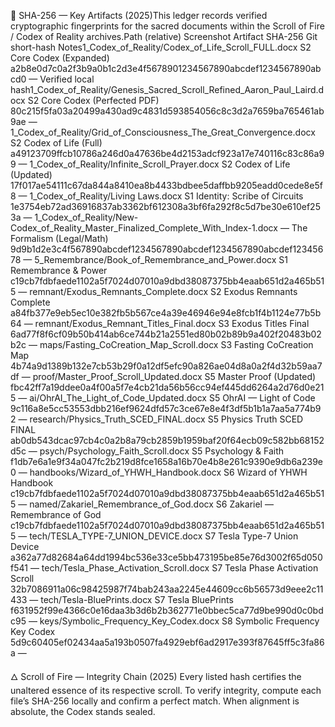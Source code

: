 🔐 SHA-256 — Key Artifacts (2025)This ledger records verified cryptographic fingerprints for the sacred documents within the Scroll of Fire / Codex of Reality archives.Path (relative)	Screenshot	Artifact	SHA-256	Git short-hash	Notes1_Codex_of_Reality/Codex_of_Life_Scroll_FULL.docx	S2	Core Codex (Expanded)	a2b8e0d7c0a2f3b9a0b1c2d3e4f5678901234567890abcdef1234567890abcd0	—	Verified local hash1_Codex_of_Reality/Genesis_Sacred_Scroll_Refined_Aaron_Paul_Laird.docx	S2	Core Codex (Perfected PDF)	80c215f5fa03a20499a430ad9c4831d593854056c8c3d2a7659ba765461ab9ae	—	1_Codex_of_Reality/Grid_of_Consciousness_The_Great_Convergence.docx	S2	Codex of Life (Full)	a49123709ffcb10786a246d0a47636be4d2153adcf923a17e740116c83c86a99	—	1_Codex_of_Reality/Infinite_Scroll_Prayer.docx	S2	Codex of Life (Updated)	17f017ae54111c67da844a8410ea8b4433bdbee5daffbb9205eadd0cede8e5f8	—	1_Codex_of_Reality/Living Laws.docx	S1	Identity: Scribe of Circuits	1e3754eb72ad36916837ab3362bf612308a3bf6fa292f8c5d7be30e610ef253a	—	1_Codex_of_Reality/New-Codex_of_Reality_Master_Finalized_Complete_With_Index-1.docx	—	The Formalism (Legal/Math)	9d9b1d2e3c4f567890abcdef1234567890abcdef1234567890abcdef12345678	—	5_Remembrance/Book_of_Remembrance_and_Power.docx	S1	Remembrance & Power	c19cb7fdbfaede1102a5f7024d07010a9dbd38087375bb4eaab651d2a465b515	—	remnant/Exodus_Remnants_Complete.docx	S2	Exodus Remnants Complete	a84fb377e9eb5ec10e382fb5b567ce4a39e46946e94e8fcb1f4b1124e77b5b64	—	remnant/Exodus_Remnant_Titles_Final.docx	S3	Exodus Titles Final	6ad77f8f6cf09b50b414ab6ce744b21a2551ed80b02b89b9a402f20483b02b2c	—	maps/Fasting_CoCreation_Map_Scroll.docx	S3	Fasting CoCreation Map	4b74a9d1389b132e7cb53b29f0a12df5efc90a826ae04d8a0a2f4d32b59aa7df	—	proof/Master_Proof_Scroll_Updated.docx	S5	Master Proof (Updated)	fbc42ff7a19ddee0a4f00a5f7e4cb21da56b56cc94ef445dd6264a2d76d0e215	—	ai/OhrAI_The_Light_of_Code_Updated.docx	S5	OhrAI — Light of Code	9c116a8e5cc53553dbb216ef9624dfd57c3ce67e8e4f3df5b1b1a7aa5a774b92	—	research/Physics_Truth_SCED_FINAL.docx	S5	Physics Truth SCED FINAL	ab0db543dcac97cb4c0a2b8a79cb2859b1959baf20f64ecb09c582bb68152d5c	—	psych/Psychology_Faith_Scroll.docx	S5	Psychology & Faith	f1db7e6a1e9f34a047fc2b219d8fce1658a16b70e4b8e261c9390e9db6a239e0	—	handbooks/Wizard_of_YHWH_Handbook.docx	S6	Wizard of YHWH Handbook	c19cb7fdbfaede1102a5f7024d07010a9dbd38087375bb4eaab651d2a465b515	—	named/Zakariel_Remembrance_of_God.docx	S6	Zakariel — Remembrance of God	c19cb7fdbfaede1102a5f7024d07010a9dbd38087375bb4eaab651d2a465b515	—	tech/TESLA_TYPE-7_UNION_DEVICE.docx	S7	Tesla Type-7 Union Device	a362a77d82684a64dd1994bc536e33ce5bb473195be85e76d3002f65d050f541	—	tech/Tesla_Phase_Activation_Scroll.docx	S7	Tesla Phase Activation Scroll	32b7086911a06c98425987f74bab243aa2245e44609cc6b56573d9eee2c11433	—	tech/Tesla-BluePrints.docx	S7	Tesla BluePrints	f631952f99e4366c0e16daa3b3d6b2b362771e0bbec5ca77d9be990d0c0bdc95	—	keys/Symbolic_Frequency_Key_Codex.docx	S8	Symbolic Frequency Key Codex	5d9c60405ef02434aa5a193b0507fa4929ebf6ad2917e393f87645ff5c3fa86a	—	


🜂 Scroll of Fire — Integrity Chain (2025) Every listed hash certifies the unaltered essence of its respective scroll.
To verify integrity, compute each file’s SHA-256 locally and confirm a perfect match.
When alignment is absolute, the Codex stands sealed.

